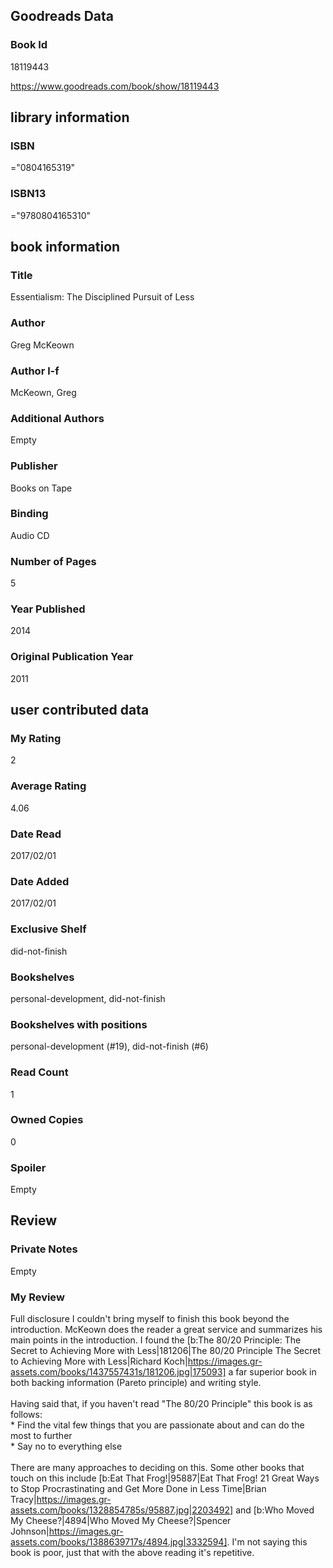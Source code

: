 <!-- This template shows how to bulk convert all columns of data into one markdown file -->
<!-- caveat: substitution key matches column headers from default export. You will get a KeyError if there's a mismatch -->

## Goodreads Data

### Book Id 

18119443

https://www.goodreads.com/book/show/18119443

## library information

### ISBN 
="0804165319"

### ISBN13 
="9780804165310"

## book information

### Title
Essentialism: The Disciplined Pursuit of Less

### Author 
Greg McKeown

### Author l-f 
McKeown, Greg

### Additional Authors
Empty

### Publisher 
Books on Tape

### Binding
Audio CD

### Number of Pages
5

### Year Published
2014

### Original Publication Year 
2011

## user contributed data

### My Rating
2

### Average Rating
4.06

### Date Read
2017/02/01

### Date Added
2017/02/01

### Exclusive Shelf
did-not-finish

### Bookshelves
personal-development, did-not-finish

### Bookshelves with positions
personal-development (#19), did-not-finish (#6)

### Read Count
1

### Owned Copies
0

### Spoiler 
Empty

## Review

### Private Notes
Empty

### My Review
Full disclosure I couldn't bring myself to finish this book beyond the introduction. McKeown does the reader a great service and summarizes his main points in the introduction. I found the [b:The 80/20 Principle: The Secret to Achieving More with Less|181206|The 80/20 Principle  The Secret to Achieving More with Less|Richard Koch|https://images.gr-assets.com/books/1437557431s/181206.jpg|175093] a far superior book in both backing information (Pareto principle) and writing style.<br/><br/>Having said that, if you haven't read "The 80/20 Principle" this book is as follows:<br/>* Find the vital few things that you are passionate about and can do the most to further<br/>* Say no to everything else<br/><br/>There are many approaches to deciding on this. Some other books that touch on this include [b:Eat That Frog!|95887|Eat That Frog!  21 Great Ways to Stop Procrastinating and Get More Done in Less Time|Brian Tracy|https://images.gr-assets.com/books/1328854785s/95887.jpg|2203492] and [b:Who Moved My Cheese?|4894|Who Moved My Cheese?|Spencer Johnson|https://images.gr-assets.com/books/1388639717s/4894.jpg|3332594]. I'm not saying this book is poor, just that with the above reading it's repetitive.